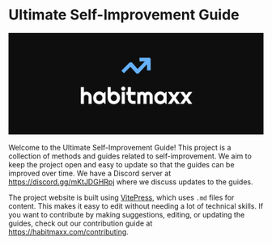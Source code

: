 # Ultimate Self-Improvement Guide

![Habitmaxx Banner](/docs/public/banner.png)

Welcome to the Ultimate Self-Improvement Guide! This project is a collection of methods and guides related to self-improvement. We aim to keep the project open and easy to update so that the guides can be improved over time. We have a Discord server at https://discord.gg/mKtJDGHRpj where we discuss updates to the guides.

The project website is built using [VitePress](https://vitepress.dev/), which uses `.md` files for content. This makes it easy to edit without needing a lot of technical skills. If you want to contribute by making suggestions, editing, or updating the guides, check out our contribution guide at https://habitmaxx.com/contributing.
